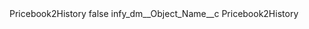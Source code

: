<?xml version="1.0" encoding="UTF-8"?>
<CustomMetadata xmlns="http://soap.sforce.com/2006/04/metadata" xmlns:xsi="http://www.w3.org/2001/XMLSchema-instance" xmlns:xsd="http://www.w3.org/2001/XMLSchema">
    <label>Pricebook2History</label>
    <protected>false</protected>
    <values>
        <field>infy_dm__Object_Name__c</field>
        <value xsi:type="xsd:string">Pricebook2History</value>
    </values>
</CustomMetadata>
